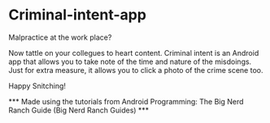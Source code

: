 Criminal-intent-app
===================
Malpractice at the work place?

Now tattle on your collegues to heart content. Criminal intent is an Android app that allows you to take note of the time
and nature of the misdoings. Just for extra measure, it allows you to click a photo of the crime scene too.

Happy Snitching!

*** Made using the tutorials from Android Programming: The Big Nerd Ranch Guide (Big Nerd Ranch Guides) ***
